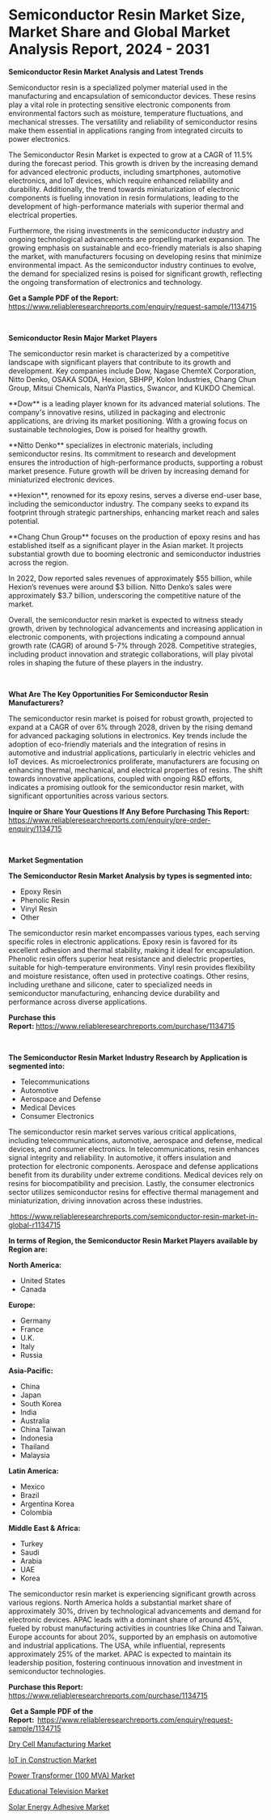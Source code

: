 <p><h1>Semiconductor Resin Market Size, Market Share and Global Market Analysis Report, 2024 - 2031</h1></p><p><strong>Semiconductor Resin Market Analysis and Latest Trends</strong></p>
<p><p>Semiconductor resin is a specialized polymer material used in the manufacturing and encapsulation of semiconductor devices. These resins play a vital role in protecting sensitive electronic components from environmental factors such as moisture, temperature fluctuations, and mechanical stresses. The versatility and reliability of semiconductor resins make them essential in applications ranging from integrated circuits to power electronics.</p><p>The Semiconductor Resin Market is expected to grow at a CAGR of 11.5% during the forecast period. This growth is driven by the increasing demand for advanced electronic products, including smartphones, automotive electronics, and IoT devices, which require enhanced reliability and durability. Additionally, the trend towards miniaturization of electronic components is fueling innovation in resin formulations, leading to the development of high-performance materials with superior thermal and electrical properties.</p><p>Furthermore, the rising investments in the semiconductor industry and ongoing technological advancements are propelling market expansion. The growing emphasis on sustainable and eco-friendly materials is also shaping the market, with manufacturers focusing on developing resins that minimize environmental impact. As the semiconductor industry continues to evolve, the demand for specialized resins is poised for significant growth, reflecting the ongoing transformation of electronics and technology.</p></p>
<p><strong>Get a Sample PDF of the Report:&nbsp;</strong> <a href="https://www.reliableresearchreports.com/enquiry/request-sample/1134715?utm_campaign=5&utm_medium=2&utm_source=Github&utm_content=ia&utm_term=08102024&utm_id=semiconductor-resin">https://www.reliableresearchreports.com/enquiry/request-sample/1134715</a></p>
<p>&nbsp;</p>
<p><strong>Semiconductor Resin Major Market Players</strong></p>
<p><p>The semiconductor resin market is characterized by a competitive landscape with significant players that contribute to its growth and development. Key companies include Dow, Nagase ChemteX Corporation, Nitto Denko, OSAKA SODA, Hexion, SBHPP, Kolon Industries, Chang Chun Group, Mitsui Chemicals, NanYa Plastics, Swancor, and KUKDO Chemical.</p><p>**Dow** is a leading player known for its advanced material solutions. The company's innovative resins, utilized in packaging and electronic applications, are driving its market positioning. With a growing focus on sustainable technologies, Dow is poised for healthy growth.</p><p>**Nitto Denko** specializes in electronic materials, including semiconductor resins. Its commitment to research and development ensures the introduction of high-performance products, supporting a robust market presence. Future growth will be driven by increasing demand for miniaturized electronic devices.</p><p>**Hexion**, renowned for its epoxy resins, serves a diverse end-user base, including the semiconductor industry. The company seeks to expand its footprint through strategic partnerships, enhancing market reach and sales potential.</p><p>**Chang Chun Group** focuses on the production of epoxy resins and has established itself as a significant player in the Asian market. It projects substantial growth due to booming electronic and semiconductor industries across the region.</p><p>In 2022, Dow reported sales revenues of approximately $55 billion, while Hexion’s revenues were around $3 billion. Nitto Denko’s sales were approximately $3.7 billion, underscoring the competitive nature of the market.</p><p>Overall, the semiconductor resin market is expected to witness steady growth, driven by technological advancements and increasing application in electronic components, with projections indicating a compound annual growth rate (CAGR) of around 5-7% through 2028. Competitive strategies, including product innovation and strategic collaborations, will play pivotal roles in shaping the future of these players in the industry.</p></p>
<p>&nbsp;</p>
<p><strong>What Are The Key Opportunities For Semiconductor Resin Manufacturers?</strong></p>
<p><p>The semiconductor resin market is poised for robust growth, projected to expand at a CAGR of over 6% through 2028, driven by the rising demand for advanced packaging solutions in electronics. Key trends include the adoption of eco-friendly materials and the integration of resins in automotive and industrial applications, particularly in electric vehicles and IoT devices. As microelectronics proliferate, manufacturers are focusing on enhancing thermal, mechanical, and electrical properties of resins. The shift towards innovative applications, coupled with ongoing R&D efforts, indicates a promising outlook for the semiconductor resin market, with significant opportunities across various sectors.</p></p>
<p><strong>Inquire or Share Your Questions If Any Before Purchasing This Report:</strong> <a href="https://www.reliableresearchreports.com/enquiry/pre-order-enquiry/1134715?utm_campaign=5&utm_medium=2&utm_source=Github&utm_content=ia&utm_term=08102024&utm_id=semiconductor-resin">https://www.reliableresearchreports.com/enquiry/pre-order-enquiry/1134715</a></p>
<p>&nbsp;</p>
<p><strong>Market Segmentation</strong></p>
<p><strong>The Semiconductor Resin Market Analysis by types is segmented into:</strong></p>
<p><ul><li>Epoxy Resin</li><li>Phenolic Resin</li><li>Vinyl Resin</li><li>Other</li></ul></p>
<p><p>The semiconductor resin market encompasses various types, each serving specific roles in electronic applications. Epoxy resin is favored for its excellent adhesion and thermal stability, making it ideal for encapsulation. Phenolic resin offers superior heat resistance and dielectric properties, suitable for high-temperature environments. Vinyl resin provides flexibility and moisture resistance, often used in protective coatings. Other resins, including urethane and silicone, cater to specialized needs in semiconductor manufacturing, enhancing device durability and performance across diverse applications.</p></p>
<p><strong>Purchase this Report:&nbsp;</strong><a href="https://www.reliableresearchreports.com/purchase/1134715?utm_campaign=5&utm_medium=2&utm_source=Github&utm_content=ia&utm_term=08102024&utm_id=semiconductor-resin">https://www.reliableresearchreports.com/purchase/1134715</a></p>
<p>&nbsp;</p>
<p><strong>The Semiconductor Resin Market Industry Research by Application is segmented into:</strong></p>
<p><ul><li>Telecommunications</li><li>Automotive</li><li>Aerospace and Defense</li><li>Medical Devices</li><li>Consumer Electronics</li></ul></p>
<p><p>The semiconductor resin market serves various critical applications, including telecommunications, automotive, aerospace and defense, medical devices, and consumer electronics. In telecommunications, resin enhances signal integrity and reliability. In automotive, it offers insulation and protection for electronic components. Aerospace and defense applications benefit from its durability under extreme conditions. Medical devices rely on resins for biocompatibility and precision. Lastly, the consumer electronics sector utilizes semiconductor resins for effective thermal management and miniaturization, driving innovation across these industries.</p></p>
<p><a href="https://www.reliableresearchreports.com/semiconductor-resin-market-in-global-r1134715?utm_campaign=5&utm_medium=2&utm_source=Github&utm_content=ia&utm_term=08102024&utm_id=semiconductor-resin">&nbsp;https://www.reliableresearchreports.com/semiconductor-resin-market-in-global-r1134715</a></p>
<p><strong>In terms of Region, the Semiconductor Resin Market Players available by Region are:</strong></p>
<p>
    <p> <strong> North America: </strong>
        <ul>
            <li>United States</li>
            <li>Canada</li>
        </ul>
        </p> 
    <p> <strong> Europe: </strong>
        <ul>
            <li>Germany</li>
            <li>France</li>
            <li>U.K.</li>
            <li>Italy</li>
            <li>Russia</li>
        </ul>
        </p> 
    <p> <strong> Asia-Pacific: </strong>
        <ul>
            <li>China</li>
            <li>Japan</li>
            <li>South Korea</li>
            <li>India</li>
            <li>Australia</li>
            <li>China Taiwan</li>
            <li>Indonesia</li>
            <li>Thailand</li>
            <li>Malaysia</li>
        </ul>
        </p> 
    <p> <strong> Latin America: </strong>
        <ul>
            <li>Mexico</li>
            <li>Brazil</li>
            <li>Argentina Korea</li>
            <li>Colombia</li>
        </ul>
        </p> 
    <p> <strong> Middle East & Africa: </strong>
        <ul>
            <li>Turkey</li>
            <li>Saudi</li>
            <li>Arabia</li>
            <li>UAE</li>
            <li>Korea</li>
        </ul>
    </p>
    </p>
<p><p>The semiconductor resin market is experiencing significant growth across various regions. North America holds a substantial market share of approximately 30%, driven by technological advancements and demand for electronic devices. APAC leads with a dominant share of around 45%, fueled by robust manufacturing activities in countries like China and Taiwan. Europe accounts for about 20%, supported by an emphasis on automotive and industrial applications. The USA, while influential, represents approximately 25% of the market. APAC is expected to maintain its leadership position, fostering continuous innovation and investment in semiconductor technologies.</p></p>
<p><strong>Purchase this Report: </strong><a href="https://www.reliableresearchreports.com/purchase/1134715?utm_campaign=5&utm_medium=2&utm_source=Github&utm_content=ia&utm_term=08102024&utm_id=semiconductor-resin">https://www.reliableresearchreports.com/purchase/1134715</a></p>
<p>&nbsp;<strong>Get a Sample PDF of the Report:&nbsp;&nbsp;</strong><a href="https://www.reliableresearchreports.com/enquiry/request-sample/1134715?utm_campaign=5&utm_medium=2&utm_source=Github&utm_content=ia&utm_term=08102024&utm_id=semiconductor-resin">https://www.reliableresearchreports.com/enquiry/request-sample/1134715</a></p>
<p><strong></strong></p>
<p><p><a href="https://issuu.com/reportprime-2/docs/dry-cell-manufacturing-market-size-_a4aaaa1dace27a?utm_campaign=5&utm_medium=2&utm_source=Github&utm_content=ia&utm_term=08102024&utm_id=semiconductor-resin">Dry Cell Manufacturing Market</a></p><p><a href="https://www.linkedin.com/pulse/lot-construction-industry-forecast-market-shifts-strategic-o8eme?utm_campaign=5&utm_medium=2&utm_source=Github&utm_content=ia&utm_term=08102024&utm_id=semiconductor-resin">loT in Construction Market</a></p><p><a href="https://issuu.com/reportprime-2/docs/power-transformer-100-mva-market-si_e332347260b585?utm_campaign=5&utm_medium=2&utm_source=Github&utm_content=ia&utm_term=08102024&utm_id=semiconductor-resin">Power Transformer (100 MVA) Market</a></p><p><a href="https://www.linkedin.com/pulse/educational-television-market-transformation-comparative-analysis-yvc7e?utm_campaign=5&utm_medium=2&utm_source=Github&utm_content=ia&utm_term=08102024&utm_id=semiconductor-resin">Educational Television Market</a></p><p><a href="https://github.com/NargisHussain75/Market-Research-Report-List-1/blob/main/solar-energy-adhesive-market.md?utm_campaign=5&utm_medium=2&utm_source=Github&utm_content=ia&utm_term=08102024&utm_id=semiconductor-resin">Solar Energy Adhesive Market</a></p></p>